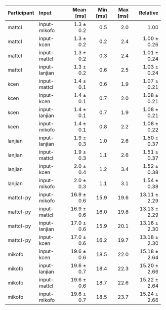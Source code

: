 | Participant | Input | Mean [ms] | Min [ms] | Max [ms] | Relative |
|:---|:---|---:|---:|---:|---:|
| mattcl | input-mikofo | 1.3 ± 0.2 | 0.5 | 2.0 | 1.00 |
| mattcl | input-kcen | 1.3 ± 0.2 | 0.2 | 2.4 | 1.00 ± 0.26 |
| mattcl | input-mattcl | 1.3 ± 0.2 | 0.3 | 2.4 | 1.01 ± 0.24 |
| mattcl | input-lanjian | 1.3 ± 0.2 | 0.6 | 2.5 | 1.03 ± 0.24 |
| kcen | input-mattcl | 1.4 ± 0.1 | 0.6 | 1.9 | 1.07 ± 0.21 |
| kcen | input-kcen | 1.4 ± 0.1 | 0.7 | 2.0 | 1.08 ± 0.21 |
| kcen | input-lanjian | 1.4 ± 0.1 | 0.7 | 1.9 | 1.08 ± 0.21 |
| kcen | input-mikofo | 1.4 ± 0.1 | 0.8 | 2.2 | 1.08 ± 0.22 |
| lanjian | input-lanjian | 1.9 ± 0.3 | 1.0 | 2.6 | 1.50 ± 0.37 |
| lanjian | input-mattcl | 1.9 ± 0.3 | 1.1 | 2.6 | 1.51 ± 0.37 |
| lanjian | input-kcen | 2.0 ± 0.4 | 1.2 | 3.4 | 1.52 ± 0.38 |
| lanjian | input-mikofo | 2.0 ± 0.3 | 1.1 | 3.1 | 1.54 ± 0.38 |
| mattcl-py | input-mikofo | 16.9 ± 0.6 | 15.9 | 19.6 | 13.11 ± 2.29 |
| mattcl-py | input-mattcl | 16.9 ± 0.6 | 16.0 | 19.8 | 13.13 ± 2.29 |
| mattcl-py | input-lanjian | 17.0 ± 0.6 | 15.9 | 20.1 | 13.16 ± 2.30 |
| mattcl-py | input-kcen | 17.0 ± 0.6 | 16.2 | 19.7 | 13.18 ± 2.30 |
| mikofo | input-kcen | 19.6 ± 0.6 | 18.5 | 22.0 | 15.18 ± 2.64 |
| mikofo | input-lanjian | 19.6 ± 0.7 | 18.4 | 22.3 | 15.20 ± 2.66 |
| mikofo | input-mattcl | 19.6 ± 0.6 | 18.7 | 22.6 | 15.22 ± 2.64 |
| mikofo | input-mikofo | 19.6 ± 0.7 | 18.5 | 23.7 | 15.24 ± 2.66 |
